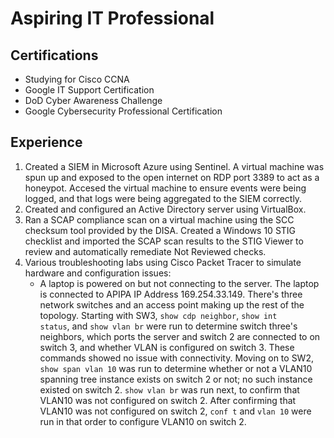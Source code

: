 # Aspiring IT Professional 

## Certifications
- Studying for Cisco CCNA
- Google IT Support Certification
- DoD Cyber Awareness Challenge
- Google Cybersecurity Professional Certification

## Experience
1. Created a SIEM in Microsoft Azure using Sentinel. A virtual machine was spun up and exposed to the open internet on RDP port 3389 to act as a honeypot. Accesed the virtual machine to ensure events were being logged, and that logs were being aggregated to the SIEM correctly.
2. Created and configured an Active Directory server using VirtualBox.
3. Ran a SCAP compliance scan on a virtual machine using the SCC checksum tool provided by the DISA. Created a Windows 10 STIG checklist and imported the SCAP scan results to the STIG Viewer to review and automatically remediate Not Reviewed checks.
4. Various troubleshooting labs using Cisco Packet Tracer to simulate hardware and configuration issues:
   - A laptop is powered on but not connecting to the server. The laptop is connected to APIPA IP Address 169.254.33.149. There's three network switches and an access point making up the rest of the topology. Starting with SW3, <code>show cdp neighbor</code>, <code>show int status</code>, and <code>show vlan br</code> were run to determine switch three's neighbors, which ports the server and switch 2 are connected to on switch 3, and whether VLAN is configured on switch 3. These commands showed no issue with connectivity. Moving on to SW2, <code>show span vlan 10</code> was run to determine whether or not a VLAN10 spanning tree instance exists on switch 2 or not; no such instance existed on switch 2. <code>show vlan br</code> was run next, to confirm that VLAN10 was not configured on switch 2. After confirming that VLAN10 was not configured on switch 2, <code>conf t</code> and <code>vlan 10</code> were run in that order to configure VLAN10 on switch 2.
